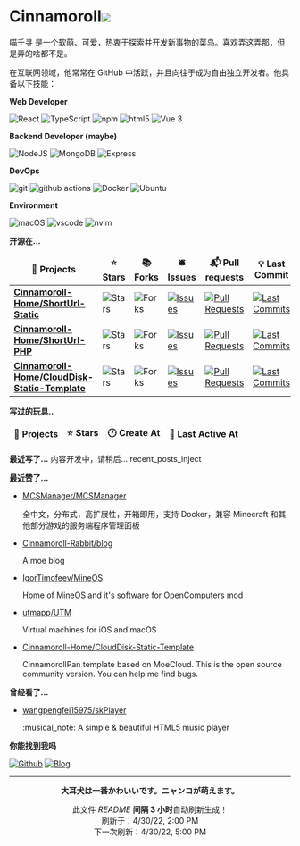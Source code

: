 # Cinnamoroll![](https://visitor-badge.laobi.icu/badge?page_id=Cinnamoroll-Rabbit.readme) 

喵千寻 是一个软萌、可爱，热衷于探索并开发新事物的菜鸟。喜欢弄这弄那，但是弄的啥都不是。

在互联网领域，他常常在 GitHub 中活跃，并且向往于成为自由独立开发者。他具备以下技能：

**Web Developer**

<p>
  <img alt="React" src="https://img.shields.io/badge/-React-45b8d8?style=flat-square&logo=react&logoColor=white" />
  <img alt="TypeScript"
    src="https://img.shields.io/badge/-TypeScript-007ACC?style=flat-square&logo=typescript&logoColor=white" />
  <img alt="npm" src="https://img.shields.io/badge/-NPM-CB3837?style=flat-square&logo=npm&logoColor=white" />
  <img alt="html5" src="https://img.shields.io/badge/-HTML5-E34F26?style=flat-square&logo=html5&logoColor=white" />
  <img alt="Vue 3" src="https://img.shields.io/badge/-Vue-5BA17F?style=flat-square&logo=vue.js&logoColor=white" />
</p>

**Backend Developer (maybe)**

<p>
  <img alt="NodeJS" src="https://img.shields.io/badge/-NodeJS-43853d?style=flat-square&logo=Node.js&logoColor=white" />
  <img alt="MongoDB"
    src="https://img.shields.io/badge/-MongoDB-13aa52?style=flat-square&logo=mongodb&logoColor=white" />
  <img alt="Express"
    src="https://img.shields.io/badge/-express-13aa52?style=flat-square&logo=express&logoColor=white" />
</p>

**DevOps**

<p>
  <img alt="git" src="https://img.shields.io/badge/-Git-F05032?style=flat-square&logo=git&logoColor=white" />
  <img alt="github actions" src="https://img.shields.io/badge/-Github_Actions-2088FF?style=flat-square&logo=github-actions&logoColor=white" />
  <img alt="Docker" src="https://img.shields.io/badge/-Docker-46a2f1?style=flat-square&logo=docker&logoColor=white" />
  <img alt="Ubuntu" src="https://img.shields.io/badge/-Ubuntu-DB652A?style=flat-square&logo=ubuntu&logoColor=white" />
</p>

**Environment**

<p>
  <img alt="macOS" src="https://img.shields.io/badge/-macOS-333?style=flat-square&logo=apple&logoColor=white" />
  <img alt="vscode" src="https://img.shields.io/badge/Visual%20Studio%20Code-blue?style=flat-square&logo=visual-studio-code&logoColor=ffffff" />
  <img alt="nvim" src="https://img.shields.io/badge/NeoVim-649047?style=flat-square&logo=neovim&logoColor=ffffff" />
</p>

**开源在...**

<table><thead align=center><tr border: none;><td><b>🎁 Projects</b></td><td><b>⭐ Stars</b></td><td><b>📚 Forks</b></td><td><b>🛎 Issues</b></td><td><b>📬 Pull requests</b></td><td><b>💡 Last Commit</b></td></tr></thead><tbody><tr><td><a href=https://github.com/Cinnamoroll-Home/ShortUrl-Static><b>Cinnamoroll-Home/ShortUrl-Static</b></a></td><td><img alt=Stars src="https://img.shields.io/github/stars/Cinnamoroll-Home/ShortUrl-Static?style=flat-square&labelColor=343b41"></td><td><img alt=Forks src="https://img.shields.io/github/forks/Cinnamoroll-Home/ShortUrl-Static?style=flat-square&labelColor=343b41"></td><td><a href=https://github.com/Cinnamoroll-Home/ShortUrl-Static/issues target=_blank><img alt=Issues src="https://img.shields.io/github/issues/Cinnamoroll-Home/ShortUrl-Static?style=flat-square&labelColor=343b41"></a></td><td><a href=https://github.com/Cinnamoroll-Home/ShortUrl-Static/pulls target=_blank><img alt="Pull Requests"src="https://img.shields.io/github/issues-pr/Cinnamoroll-Home/ShortUrl-Static?style=flat-square&labelColor=343b41"></a></td><td><a href=https://github.com/Cinnamoroll-Home/ShortUrl-Static/commits target=_blank><img alt="Last Commits"src="https://img.shields.io/github/last-commit/Cinnamoroll-Home/ShortUrl-Static?style=flat-square&labelColor=343b41"></a></td></tr><tr><td><a href=https://github.com/Cinnamoroll-Home/ShortUrl-PHP><b>Cinnamoroll-Home/ShortUrl-PHP</b></a></td><td><img alt=Stars src="https://img.shields.io/github/stars/Cinnamoroll-Home/ShortUrl-PHP?style=flat-square&labelColor=343b41"></td><td><img alt=Forks src="https://img.shields.io/github/forks/Cinnamoroll-Home/ShortUrl-PHP?style=flat-square&labelColor=343b41"></td><td><a href=https://github.com/Cinnamoroll-Home/ShortUrl-PHP/issues target=_blank><img alt=Issues src="https://img.shields.io/github/issues/Cinnamoroll-Home/ShortUrl-PHP?style=flat-square&labelColor=343b41"></a></td><td><a href=https://github.com/Cinnamoroll-Home/ShortUrl-PHP/pulls target=_blank><img alt="Pull Requests"src="https://img.shields.io/github/issues-pr/Cinnamoroll-Home/ShortUrl-PHP?style=flat-square&labelColor=343b41"></a></td><td><a href=https://github.com/Cinnamoroll-Home/ShortUrl-PHP/commits target=_blank><img alt="Last Commits"src="https://img.shields.io/github/last-commit/Cinnamoroll-Home/ShortUrl-PHP?style=flat-square&labelColor=343b41"></a></td></tr><tr><td><a href=https://github.com/Cinnamoroll-Home/CloudDisk-Static-Template><b>Cinnamoroll-Home/CloudDisk-Static-Template</b></a></td><td><img alt=Stars src="https://img.shields.io/github/stars/Cinnamoroll-Home/CloudDisk-Static-Template?style=flat-square&labelColor=343b41"></td><td><img alt=Forks src="https://img.shields.io/github/forks/Cinnamoroll-Home/CloudDisk-Static-Template?style=flat-square&labelColor=343b41"></td><td><a href=https://github.com/Cinnamoroll-Home/CloudDisk-Static-Template/issues target=_blank><img alt=Issues src="https://img.shields.io/github/issues/Cinnamoroll-Home/CloudDisk-Static-Template?style=flat-square&labelColor=343b41"></a></td><td><a href=https://github.com/Cinnamoroll-Home/CloudDisk-Static-Template/pulls target=_blank><img alt="Pull Requests"src="https://img.shields.io/github/issues-pr/Cinnamoroll-Home/CloudDisk-Static-Template?style=flat-square&labelColor=343b41"></a></td><td><a href=https://github.com/Cinnamoroll-Home/CloudDisk-Static-Template/commits target=_blank><img alt="Last Commits"src="https://img.shields.io/github/last-commit/Cinnamoroll-Home/CloudDisk-Static-Template?style=flat-square&labelColor=343b41"></a></td></tr></tbody></table>

**写过的玩具..**

<table><thead align=center><tr border: none;><td><b>🎁 Projects</b></td><td><b>⭐ Stars</b></td><td><b>🕐 Create At</b></td><td><b>📅 Last Active At</b></td></tr></thead><tbody></tbody></table>

**最近写了...**
内容开发中，请稍后... recent_posts_inject

**最近赞了...**

<ul><li><a href=https://github.com/MCSManager/MCSManager>MCSManager/MCSManager</a><p>全中文，分布式，高扩展性，开箱即用，支持 Docker，兼容 Minecraft 和其他部分游戏的服务端程序管理面板</p></li><li><a href=https://github.com/Cinnamoroll-Rabbit/blog>Cinnamoroll-Rabbit/blog</a><p>A moe blog</p></li><li><a href=https://github.com/IgorTimofeev/MineOS>IgorTimofeev/MineOS</a><p>Home of MineOS and it's software for OpenComputers mod</p></li><li><a href=https://github.com/utmapp/UTM>utmapp/UTM</a><p>Virtual machines for iOS and macOS</p></li><li><a href=https://github.com/Cinnamoroll-Home/CloudDisk-Static-Template>Cinnamoroll-Home/CloudDisk-Static-Template</a><p>CinnamorollPan template based on MoeCloud. This is the open source community version. You can help me find bugs.</p></li></ul>

**曾经看了...**

<ul><li><a href=https://github.com/wangpengfei15975/skPlayer>wangpengfei15975/skPlayer</a><p>:musical_note: A simple & beautiful HTML5 music player</p></li></ul>

**你能找到我吗**

<p><a href="https://github.com/Cinnamoroll-Rabbit" target="_blank"><img alt="Github" src="https://img.shields.io/badge/GitHub-%2312100E.svg?&style=for-the-badge&logo=Github&logoColor=white" /></a>
<a href="https://blog.mojy.xyz" target="_blank"><img alt="Blog" src="https://img.shields.io/badge/blog-blog.mojy.xyz-yellowgreen" /></a>

------------

<p align=center><strong>大耳犬は一番かわいいです。ニャンコが萌えます。</strong></p>
<p align=center>此文件 <i>README</i> <b>间隔 3 小时</b>自动刷新生成！<br>刷新于：4/30/22, 2:00 PM<br>下一次刷新：4/30/22, 5:00 PM</p>
